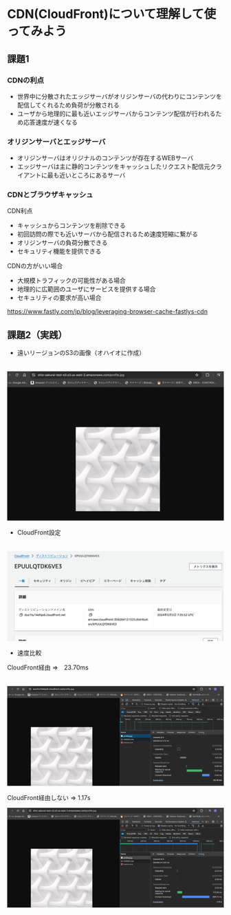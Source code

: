 # CDN(CloudFront)について理解して使ってみよう

## 課題1

### CDNの利点
- 世界中に分散されたエッジサーバがオリジンサーバの代わりにコンテンツを配信してくれるため負荷が分散される
- ユーザから地理的に最も近いエッジサーバからコンテンツ配信が行われるため応答速度が速くなる

### オリジンサーバとエッジサーバ

- オリジンサーバはオリジナルのコンテンツが存在するWEBサーバ
- エッジサーバは主に静的コンテンツをキャッシュしたリクエスト配信元クライアントに最も近いところにあるサーバ

### CDNとブラウザキャッシュ

CDN利点
- キャッシュからコンテンツを削除できる
- 初回訪問の際でも近いサーバから配信されるため速度短縮に繋がる
- オリジンサーバの負荷分散できる
- セキュリティ機能を提供できる

CDNの方がいい場合
- 大規模トラフィックの可能性がある場合
- 地理的に広範囲のユーザにサービスを提供する場合
- セキュリティの要求が高い場合

https://www.fastly.com/jp/blog/leveraging-browser-cache-fastlys-cdn

## 課題2（実践）

- 遠いリージョンのS3の画像（オハイオに作成）

　![オハイオ](./オハイオS3.png)

- CloudFront設定

　![CloudFront](./CloudFront.png)

- 速度比較

CloudFront経由 =>　23.70ms

　![CloudFront経由](./CloudFront経由.png)

CloudFront経由しない =>  1.17s

  ![CloudFront経由しない](./CloudFront経由しない.png)
